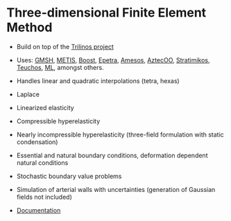 # Three-dimensional Finite Element Method  

* Build on top of the [Trilinos project](https://github.com/trilinos/Trilinos)

* Uses: [GMSH](http://gmsh.info/), [METIS](http://glaros.dtc.umn.edu/gkhome/metis/metis/overview), [Boost](https://www.boost.org/), [Epetra](https://trilinos.org/packages/epetra/), [Amesos](https://trilinos.org/packages/amesos/), [AztecOO](https://trilinos.org/packages/aztecoo/), [Stratimikos](https://trilinos.org/packages/stratimikos/), [Teuchos](https://trilinos.org/packages/teuchos/), [ML](https://trilinos.org/packages/ml/), amongst others.
* Handles linear and quadratic interpolations (tetra, hexas)
* Laplace
* Linearized elasticity
* Compressible hyperelasticity
* Nearly incompressible hyperelasticity (three-field formulation with static condensation)
* Essential and natural boundary conditions, deformation dependent natural conditions
* Stochastic boundary value problems
* Simulation of arterial walls with uncertainties (generation of Gaussian fields not included)
* [Documentation](https://bstaber.github.io/Trilinos/inherits.html)


